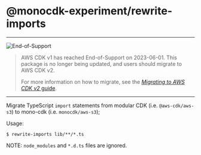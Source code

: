 # @monocdk-experiment/rewrite-imports
<!--BEGIN STABILITY BANNER-->

---

![End-of-Support](https://img.shields.io/badge/End--of--Support-critical.svg?style=for-the-badge)

> AWS CDK v1 has reached End-of-Support on 2023-06-01.
> This package is no longer being updated, and users should migrate to AWS CDK v2.
>
> For more information on how to migrate, see the [_Migrating to AWS CDK v2_ guide][doc].
>
> [doc]: https://docs.aws.amazon.com/cdk/v2/guide/migrating-v2.html

---

<!--END STABILITY BANNER-->

Migrate TypeScript `import` statements from modular CDK (i.e. `@aws-cdk/aws-s3`) to mono-cdk (i.e. `monocdk/aws-s3`);

Usage:

```shell
$ rewrite-imports lib/**/*.ts
```

NOTE: `node_modules` and `*.d.ts` files are ignored.
